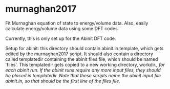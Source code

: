 # murnaghan2017
Fit Murnaghan equation of state to energy/volume data. Also, easily calculate energy/volume data using some DFT codes.

Currently, this is only set up for the Abinit DFT code.


Setup for abinit:
this directory should contain abinit.in.template, which gets edited by the murnaghan2017 script.
It should also contain a directory called templatedir containing the abinit files file, which should be named 'files'. 
This templatedir gets copied to a new working directory, workdir.<i>, for each abinit run.
If the abinit runs require any more input files, they should be placed in templatedir.
Note that these scripts name the abinit input file abinit.in, so that should be the first line of the files file.
